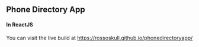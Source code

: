 ## Phone Directory App
#### In ReactJS

You can visit the live build at https://rossoskull.github.io/phonedirectoryapp/